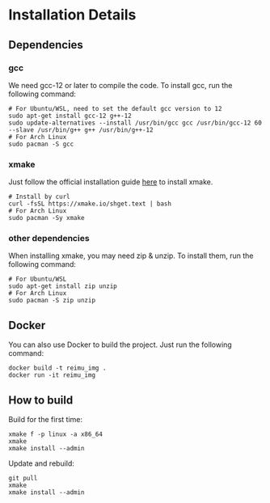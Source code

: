# Installation Details

## Dependencies

### gcc

We need gcc-12 or later to compile the code. To install gcc, run the following command:

```shell
# For Ubuntu/WSL, need to set the default gcc version to 12
sudo apt-get install gcc-12 g++-12
sudo update-alternatives --install /usr/bin/gcc gcc /usr/bin/gcc-12 60 --slave /usr/bin/g++ g++ /usr/bin/g++-12
# For Arch Linux
sudo pacman -S gcc
```

### xmake

Just follow the official installation guide [here](https://xmake.io/#/guide/installation) to install xmake.

```shell
# Install by curl
curl -fsSL https://xmake.io/shget.text | bash
# For Arch Linux
sudo pacman -Sy xmake
```

### other dependencies

When installing xmake, you may need zip & unzip. To install them, run the following command:

```shell
# For Ubuntu/WSL
sudo apt-get install zip unzip
# For Arch Linux
sudo pacman -S zip unzip
```

## Docker

You can also use Docker to build the project. Just run the following command:

```shell
docker build -t reimu_img .
docker run -it reimu_img
```

## How to build

Build for the first time:

```shell
xmake f -p linux -a x86_64
xmake
xmake install --admin
```

Update and rebuild:

```shell
git pull
xmake
xmake install --admin
```
